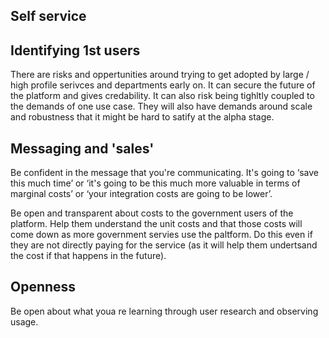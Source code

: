 <!-- TITLE: Adoption -->
<!-- SUBTITLE: A quick summary of Adoption -->

## Self service

## Identifying 1st users

There are risks and oppertunities around trying to get adopted by large / high profile serivces and departments early on. It can secure the future of the platform and gives credability. It can also risk being tighltly coupled to the demands of one use case. They will also have demands around scale and robustness that it might be hard to satify at the alpha stage.


## Messaging and 'sales'

Be confident in the message that you're communicating. It's going to ‘save this much time’ or ‘it's going to be this much more valuable in terms of marginal costs’ or ‘your integration costs are going to be lower’.

Be open and transparent about costs to the government users of the platform. Help them understand the unit costs and that those costs will come down as more  government servies use the paltform. Do this even if they are not directly paying for the service (as it will help them undertsand the cost if that happens in the future).

## Openness

Be open about what youa re learning through user research and observing usage.